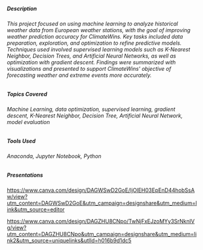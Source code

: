 ##### Description
###### This project focused on using machine learning to analyze historical weather data from European weather stations, with the goal of improving weather prediction accuracy for ClimateWins. Key tasks included data preparation, exploration, and optimization to refine predictive models. Techniques used involved supervised learning models such as K-Nearest Neighbor, Decision Trees, and Artificial Neural Networks, as well as optimization with gradient descent. Findings were summarized with visualizations and presented to support ClimateWins' objective of forecasting weather and extreme events more accurately.

##### Topics Covered
###### Machine Learning, data optimization, supervised learning, gradient descent, K-Nearest Neighbor, Decision Tree, Artificial Neural Network, model evaluation

##### Tools Used
###### Anaconda, Jupyter Notebook, Python

##### Presentations
https://www.canva.com/design/DAGWSwD2GoE/IjOlEH03EpEnD44hobSsAw/view?utm_content=DAGWSwD2GoE&utm_campaign=designshare&utm_medium=link&utm_source=editor

https://www.canva.com/design/DAGZHU8CNpo/TwNjFxEJzoMYy3SrNknIVg/view?utm_content=DAGZHU8CNpo&utm_campaign=designshare&utm_medium=link2&utm_source=uniquelinks&utlId=h016b9d1dc5
